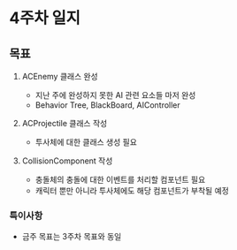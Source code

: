 # 4주차 일지

## 목표

1. ACEnemy 클래스 완성
    - 지난 주에 완성하지 못한 AI 관련 요소들 마저 완성
    - Behavior Tree, BlackBoard, AIController
  
2. ACProjectile 클래스 작성
    - 투사체에 대한 클래스 생성 필요
  
3. CollisionComponent 작성
    - 충돌체의 충돌에 대한 이벤트를 처리할 컴포넌트 필요
    - 캐릭터 뿐만 아니라 투사체에도 해당 컴포넌트가 부착될 예정
  
### 특이사항

- 금주 목표는 3주차 목표와 동일
